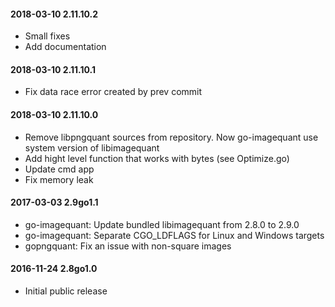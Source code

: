 #### 2018-03-10 2.11.10.2
* Small fixes
* Add documentation

#### 2018-03-10 2.11.10.1
* Fix data race error created by prev commit

#### 2018-03-10 2.11.10.0
* Remove libpngquant sources from repository. Now go-imagequant use system version of libimagequant
* Add hight level function that works with bytes (see Optimize.go)
* Update cmd app
* Fix memory leak

#### 2017-03-03 2.9go1.1
* go-imagequant: Update bundled libimagequant from 2.8.0 to 2.9.0
* go-imagequant: Separate CGO_LDFLAGS for Linux and Windows targets
* gopngquant: Fix an issue with non-square images

#### 2016-11-24 2.8go1.0
 * Initial public release
